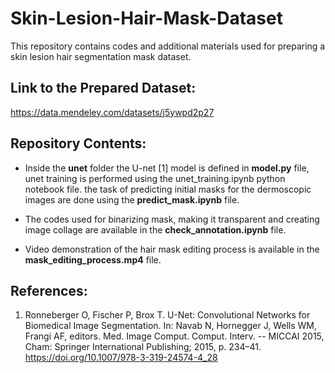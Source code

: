 # Skin-Lesion-Hair-Mask-Dataset
This repository contains codes and additional materials used for preparing a skin lesion hair segmentation mask dataset.

## Link to the Prepared Dataset:
https://data.mendeley.com/datasets/j5ywpd2p27

## Repository Contents:
- Inside the **unet** folder the U-net [1] model is defined in **model.py** file, unet training is performed using the unet_training.ipynb python notebook file. the task of predicting initial masks for the dermoscopic images are done using the **predict_mask.ipynb** file.

- The codes used for binarizing mask, making it transparent and creating image collage are available in the **check_annotation.ipynb** file.

- Video demonstration of the hair mask editing process is available in the **mask_editing_process.mp4** file.

## References:
1. Ronneberger O, Fischer P, Brox T. U-Net: Convolutional Networks for Biomedical Image Segmentation. In: Navab N, Hornegger J, Wells WM, Frangi AF, editors. Med. Image Comput. Comput. Interv. -- MICCAI 2015, Cham: Springer International Publishing; 2015, p. 234–41. https://doi.org/10.1007/978-3-319-24574-4_28

